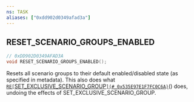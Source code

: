 ```yaml
---
ns: TASK
aliases: ["0xdd902d0349afad3a"]
---
```

## RESET_SCENARIO_GROUPS_ENABLED

```c
// 0xDD902D0349AFAD3A
void RESET_SCENARIO_GROUPS_ENABLED();
```

Resets all scenario groups to their default enabled/disabled state (as specified in metadata). This also does what [`RE[`SET_EXCLUSIVE_SCENARIO_GROUP`](#_0x535E97E1F7FC0C6A)`](#_0x4202BBCB8684563D)() does, undoing the effects of SET_EXCLUSIVE_SCENARIO_GROUP.


